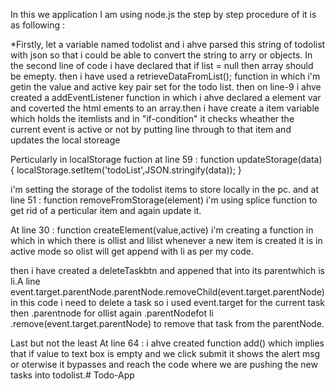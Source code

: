 In this we application I am using node.js
the step by step procedure of it is as following :

*Firstly,
let a variable named todolist and i ahve parsed this 
string of todolist with json so that i could be able
to convert the string to arry or objects.
In the second line of code i have declared that if 
list = null then array should be emepty.
then i have used a retrieveDataFromList(); function in which
i'm getin the value and active key pair set for the todo list.
then on line-9 i ahve created a addEventListener function in 
which i ahve declared a element var and coverted the html ements to
an array.then i have create a item variable which holds the itemlists 
and in "if-condition" it checks wheather the current event is active 
or not by putting line through to that item and updates the local storeage


Perticularly in localStorage fuction at line 59 :
function updateStorage(data){
  localStorage.setItem('todoList',JSON.stringify(data));
}


i'm setting the storage of the todolist items  to store locally in the pc.
and at line 51 :
function removeFromStorage(element) i'm using splice function to get rid of a 
perticular item and again update it.

At line 30 :
function createElement(value,active)
i'm creating a function in which in which there is ollist and lilist
whenever a new item is created it is in active mode so olist will get 
append with li as per my code.

then i have created a deleteTaskbtn and appened that into its parentwhich
is li.A line 
event.target.parentNode.parentNode.removeChild(event.target.parentNode)
in this code i need to delete a task so i used event.target for the current
task then .parentnode for ollist again .parentNodefot li .remove(event.target.parentNode)
to remove that task from the parentNode.

Last but not the least
At line 64 :
i ahve created function add() 
which implies that if value to text box is empty and we click submit
it shows the alert msg or oterwise it bypasses and reach the code
where we are pushing the new tasks into todolist.# Todo-App
